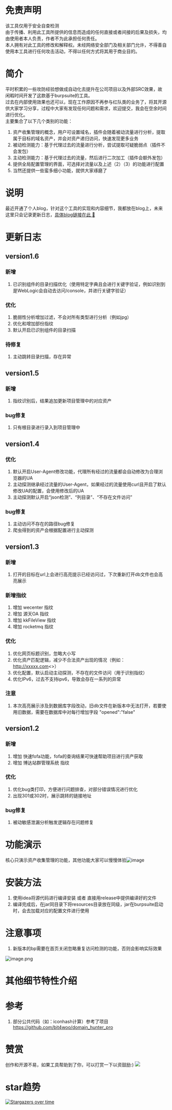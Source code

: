 <a name="wcd7N"></a>
# 免责声明
该工具仅用于安全自查检测<br />由于传播、利用此工具所提供的信息而造成的任何直接或者间接的后果及损失，均由使用者本人负责，作者不为此承担任何责任。<br />本人拥有对此工具的修改和解释权。未经网络安全部门及相关部门允许，不得善自使用本工具进行任何攻击活动，不得以任何方式将其用于商业目的。
<a name="TEPlj"></a>
# 简介
平时积累的一些攻防经验想做成自动化去提升在公司项目以及外部SRC效果，故闲暇时间开发了这款基于burpsuite的工具。<br />过去在内部使用效果也还可以，现在工作原因不再参与红队类的业务了，将其开源供大家学习分享，过程中大家有发现任何问题和需求，欢迎提交，我会在空余时间进行优化。<br />主要集合了以下几个类别的功能：

1. 资产收集管理的概念，用户可设置域名，插件会随着被动流量进行分析，提取属于目标的域名资产，并会对资产递归访问，快速发现更多业务
2. 被动检测能力：基于代理过去的流量进行分析，尝试提取可疑脆弱点（插件不会发包）
3. 主动检测能力：基于代理过去的流量，然后进行二次加工（插件会额外发包）
4. 提供全局配置管理的界面，可选择对流量以及上述（2）（3）的功能进行配置
5. 当然还提供一些蛮多细小功能，就供大家琢磨了
<a name="bmZSr"></a>
   
# 说明
最近开通了个人blog，针对这个工具的实现和内容细节，我都放在blog上，未来这里只会记录更新日志，[具体blog链接在此 🔗](https://z2p.github.io/posts/%E8%87%AA%E7%A0%94%E4%BF%A1%E6%81%AF%E6%94%B6%E9%9B%86%E5%B7%A5%E5%85%B7%E5%88%86%E4%BA%AB/)

# 更新日志
## version1.6
### 新增
1. 已识别组件的目录扫描优化（使用特定字典且会进行关键字验证，例如识别到是WebLogic会自动去访问/console，并进行关键字验证）

### 优化
1. 脆弱性分析增加过滤，不会对所有类型进行分析（例如jpg）
2. 优化和增加部份指纹
3. 默认开启已识别组件的目录扫描


### 待修复
1. 主动跳转目录扫描，存在异常

## version1.5
### 新增
1. 指纹识别后，结果追加更新项目管理中的对应资产

### bug修复
1. 只有根目录进行录入到项目管理中

## version1.4
### 优化
1. 默认开启User-Agent修改功能，代理所有经过的流量都会自动修改为合理浏览器的UA
2. 主动探测继承经过流量的User-Agent，如果经过的流量使用curl且开启了默认修改UA的配置，会使用修改后的UA
3. 主动探测默认开启“json检测”、“列目录”、“不存在文件访问”

### bug修复
1. 主动访问不存在的路径bug修复
2. 爬虫得到的资产会根据配置进行主动探测

## version1.3
### 新增
1. 打开的目标在url上会进行高亮提示已经访问过，下次重新打开db文件也会高亮展示

### 新增指纹
1. 增加 wecenter 指纹
2. 增加 源天OA 指纹
3. 增加 kkFileView 指纹
4. 增加 rocketmq 指纹

### 优化
1. 优化网页标题识别，忽略大小写
2. 优化资产匹配逻辑，减少不合法资产出现的情况（例如：http://xxxxx.com<>）
3. 优化配置，默认启动主动探测，不存在的文件访问（用于识别指纹）
4. 优化IPv6，过去不支持ipv6，导致会存在一系列的异常

### 注意
1. 本次高亮展示涉及到数据库字段改动，旧db文件在新版本中无法打开，若要使用旧数据，需要在数据库中对每行增加字段 "opened":"false"

## version1.2
### 新增
1. 增加 快速fofa功能，fofa的查询结果可快速帮助项目进行资产获取
2. 增加 博达站群管理系统 指纹

### 优化
1. 优化bug类打印，方便进行问题排查，对部分错误情况进行优化
2. 出现301或302时，展示跳转的链接地址

### bug修复
1. 被动敏感泄漏分析触发逻辑存在问题修复

# 功能演示
核心只演示资产收集管理的功能，其他功能大家可以慢慢体验![image](https://github.com/z2p/sweetPotato/blob/main/picture/show.gif)

<a name="xy0so"></a>
# 安装方法
<a name="hErYN"></a>
1. 使用idea将源代码进行编译安装 或者 直接用release中提供编译好的文件
2. 编译完成后，在jar同目录下将resources目录放在同级，jar在burpsuite启动时，会去加载对应的配置文件进行使用
# 注意事项

1. 新版本的bp需要在首页关闭忽略重复访问检测的功能，否则会影响实际效果

![image.png](https://github.com/z2p/sweetPotato/blob/main/picture/pic2.png)
<a name="VhTgx"></a>
# 其他细节特性介绍

# 参考
1. 部分公共代码（如：iconhash计算）参考了项目 https://github.com/bit4woo/domain_hunter_pro

# 赞赏
创作和开源不易，如果工具帮助到了你，可以打赏一下以资鼓励:)
![](https://github.com/z2p/sweetPotato/blob/main/picture/pic3.png)

# star趋势
[![Stargazers over time](https://starchart.cc/z2p/sweetPotato.svg)](https://starchart.cc/z2p/sweetPotato)
